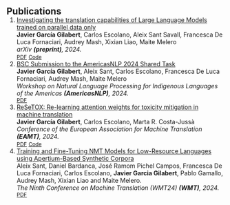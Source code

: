 <h2 id="publications" style="margin: 2px 0px -15px;">Publications</h2>

<div class="publications">
<ol class="bibliography">

<li>
<div class="pub-row">
  <div class="col-sm-9" style="position: relative;width: 100%;">
    <div class="title"><a href="https://arxiv.org/abs/2406.09140"> Investigating the translation capabilities of Large Language Models trained on parallel data only
</a></div>
    <div class="author"><strong>Javier García Gilabert</strong>, Carlos Escolano, Aleix Sant Savall, Francesca De Luca Fornaciari, Audrey Mash, Xixian Liao, Maite Melero </div>
    <div class="periodical"><em>arXiv <strong>(preprint)</strong>, 2024.</em></div>
    <div class="links">
      <a href="https://arxiv.org/abs/2406.09140" class="btn btn-sm z-depth-0" role="button" target="_blank" style="font-size:12px;">PDF</a>
      <a href="https://github.com/projecte-aina/Plume" class="btn btn-sm z-depth-0" role="button" target="_blank" style="font-size:12px;">Code</a>
    </div>
  </div>
</div>
</li>

<li>
<div class="pub-row">
  <div class="col-sm-9" style="position: relative;width: 100%;">
    <div class="title"><a href="https://aclanthology.org/2024.americasnlp-1.17/"> BSC Submission to the AmericasNLP 2024 Shared Task
</a></div>
    <div class="author"><strong>Javier García Gilabert</strong>, Aleix Sant, Carlos Escolano, Francesca De Luca Fornaciari, Audrey Mash, Maite Melero </div>
    <div class="periodical"><em>Workshop on Natural Language Processing for Indigenous Languages of the Americas <strong>(AmericasNLP)</strong>, 2024.</em></div>
    <div class="links">
      <a href="https://aclanthology.org/2024.americasnlp-1.17/" class="btn btn-sm z-depth-0" role="button" target="_blank" style="font-size:12px;">PDF</a>
    </div>
  </div>
</div>
</li>

<li>
<div class="pub-row">
  <div class="col-sm-9" style="position: relative;width: 100%;">
    <div class="title"><a href="https://arxiv.org/abs/2305.11761"> ReSeTOX: Re-learning attention weights for toxicity mitigation in machine translation
</a></div>
    <div class="author"><strong>Javier García Gilabert</strong>, Carlos Escolano, Marta R. Costa-Jussà </div>
    <div class="periodical"><em>Conference of the European Association for Machine Translation <strong>(EAMT)</strong>, 2024.</em></div>
    <div class="links">
      <a href="https://arxiv.org/abs/2305.11761" class="btn btn-sm z-depth-0" role="button" target="_blank" style="font-size:12px;">PDF</a>
      <a href="https://github.com/mt-upc/ReSeTOX" class="btn btn-sm z-depth-0" role="button" target="_blank" style="font-size:12px;">Code</a>
    </div>
  </div>
</div>
</li>

<li>
<div class="pub-row">
  <div class="col-sm-9" style="position: relative;width: 100%;">
    <div class="title"><a href="https://www2.statmt.org/wmt24/pdf/2024.wmt-1.90.pdf"> Training and Fine-Tuning NMT Models for Low-Resource Languages using Apertium-Based Synthetic Corpora
</a></div>
    <div class="author">Aleix Sant, Daniel Bardanca, José Ramom Pichel Campos, Francesca De Luca Fornaciari, Carlos Escolano, <strong>Javier Garcia Gilabert</strong>, Pablo Gamallo, Audrey Mash, Xixian Liao and Maite Melero. </div>
    <div class="periodical"><em>The Ninth Conference on Machine Translation (WMT24) <strong>(WMT)</strong>, 2024.</em></div>
    <div class="links">
      <a href="https://www2.statmt.org/wmt24/pdf/2024.wmt-1.90.pdf" class="btn btn-sm z-depth-0" role="button" target="_blank" style="font-size:12px;">PDF</a>
    </div>
  </div>
</div>
</li>
  
<br>

</ol>
</div>